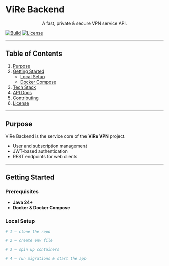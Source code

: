 # ViRe Backend <!-- Project Title -->

<p align="center">
  A fast, private & secure VPN service API.
</p>

[![Build](https://img.shields.io/github/actions/workflow/status/<org>/vire-backend/ci.yml?label=build)](…)
[![License](https://img.shields.io/github/license/<org>/vire-backend)](LICENSE)

---

## Table of Contents
1. [Purpose](#purpose)
2. [Getting Started](#getting-started)
    - [Local Setup](#local-setup)
    - [Docker Compose](#docker-compose)
3. [Tech Stack](#tech-stack)
4. [API Docs](#api-docs)
5. [Contributing](#contributing)
6. [License](#license)

---

## Purpose
ViRe Backend is the service core of the **ViRe VPN** project.

* User and subscription management
* JWT-based authentication
* REST endpoints for web clients

---

## Getting Started

### Prerequisites
- **Java 24+**
- **Docker & Docker Compose**

### Local Setup
```bash
# 1 — clone the repo

# 2 — create env file

# 3 — spin up containers

# 4 — run migrations & start the app
